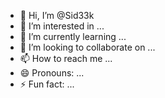 - 👋 Hi, I’m @Sid33k
- 👀 I’m interested in ...
- 🌱 I’m currently learning ...
- 💞️ I’m looking to collaborate on ...
- 📫 How to reach me ...
- 😄 Pronouns: ...
- ⚡ Fun fact: ...

<!---
Sid33k/Sid33k is a ✨ special ✨ repository because its `README.md` (this file) appears on your GitHub profile.
You can click the Preview link to take a look at your changes.
--->
